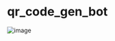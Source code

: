 # qr_code_gen_bot

![image](https://github.com/SuperFeda/qr_code_gen_bot/assets/112332753/b535e0ad-87f8-4bd8-b207-c39b33e0b34e)

